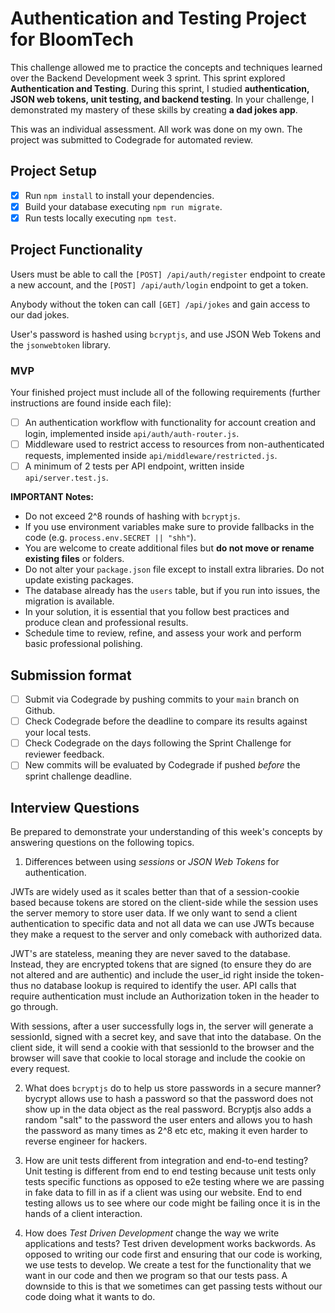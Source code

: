 # Authentication and Testing Project for BloomTech

This challenge allowed me to practice the concepts and techniques learned over the Backend Development week 3 sprint. This sprint explored **Authentication and Testing**. During this sprint, I studied **authentication, JSON web tokens, unit testing, and backend testing**. In your challenge, I demonstrated my mastery of these skills by creating **a dad jokes app**.

This was an individual assessment. All work was done on my own. The project was submitted to Codegrade for automated review. 


## Project Setup

- [x] Run `npm install` to install your dependencies.
- [x] Build your database executing `npm run migrate`.
- [x] Run tests locally executing `npm test`.

## Project Functionality

Users must be able to call the `[POST] /api/auth/register` endpoint to create a new account, and the `[POST] /api/auth/login` endpoint to get a token.

Anybody without the token can call `[GET] /api/jokes` and gain access to our dad jokes.

User's password is hashed using `bcryptjs`, and use JSON Web Tokens and the `jsonwebtoken` library.

### MVP

Your finished project must include all of the following requirements (further instructions are found inside each file):

- [ ] An authentication workflow with functionality for account creation and login, implemented inside `api/auth/auth-router.js`.
- [ ] Middleware used to restrict access to resources from non-authenticated requests, implemented inside `api/middleware/restricted.js`.
- [ ] A minimum of 2 tests per API endpoint, written inside `api/server.test.js`.

**IMPORTANT Notes:**

- Do not exceed 2^8 rounds of hashing with `bcryptjs`.
- If you use environment variables make sure to provide fallbacks in the code (e.g. `process.env.SECRET || "shh"`).
- You are welcome to create additional files but **do not move or rename existing files** or folders.
- Do not alter your `package.json` file except to install extra libraries. Do not update existing packages.
- The database already has the `users` table, but if you run into issues, the migration is available.
- In your solution, it is essential that you follow best practices and produce clean and professional results.
- Schedule time to review, refine, and assess your work and perform basic professional polishing.

## Submission format

- [ ] Submit via Codegrade by pushing commits to your `main` branch on Github.
- [ ] Check Codegrade before the deadline to compare its results against your local tests.
- [ ] Check Codegrade on the days following the Sprint Challenge for reviewer feedback.
- [ ] New commits will be evaluated by Codegrade if pushed _before_ the sprint challenge deadline.

## Interview Questions

Be prepared to demonstrate your understanding of this week's concepts by answering questions on the following topics.

1. Differences between using _sessions_ or _JSON Web Tokens_ for authentication.

JWTs are widely used as it scales better than that of a session-cookie based because tokens are stored on the client-side while the session uses the server memory to store user data. If we only want to send a client authentication to specific data and not all data we can use JWTs because they make a request to the server and only comeback with authorized data. 

JWT's are stateless, meaning they are never saved to the database. Instead, they are encrypted tokens that are signed (to ensure they do are not altered and are authentic) and include the user_id right inside the token- thus no database lookup is required to identify the user. API calls that require authentication must include an Authorization token in the header to go through.

With sessions, after a user successfully logs in, the server will generate a sessionId, signed with a secret key, and save that into the database. On the client side, it will send a cookie with that sessionId to the browser and the browser will save that cookie to local storage and include the cookie on every request. 


2. What does `bcryptjs` do to help us store passwords in a secure manner?
bycrypt allows use to hash a password so that the password does not show up in the data object as the real password. 
Bcryptjs also adds a random "salt" to the password the user enters and allows you to hash the password as many times as 2^8 etc etc, making it even harder to reverse engineer for hackers.



3. How are unit tests different from integration and end-to-end testing?
Unit testing is different from end to end testing because unit tests only tests specific functions as opposed to e2e testing where we are passing in fake data to fill in as if a client was using our website. End to end testing allows us to see where our code might be failing once it is in the hands of a client interaction. 


4. How does _Test Driven Development_ change the way we write applications and tests?
Test driven development works backwords. As opposed to writing our code first and ensuring that our code is working, we use tests to develop. We create a test for the functionality that we want in our code and then we program so that our tests pass. A downside to this is that we sometimes can get passing tests without our code doing what it wants to do. 
